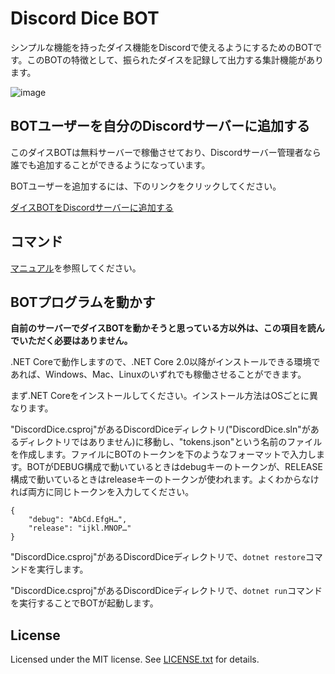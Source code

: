 # Discord Dice BOT
シンプルな機能を持ったダイス機能をDiscordで使えるようにするためのBOTです。このBOTの特徴として、振られたダイスを記録して出力する集計機能があります。

![image](https://github.com/rasis-aneki/Discord-Dice-Bot/blob/storage/images/roll+scan.gif)

## BOTユーザーを自分のDiscordサーバーに追加する
このダイスBOTは無料サーバーで稼働させており、Discordサーバー管理者なら誰でも追加することができるようになっています。

BOTユーザーを追加するには、下のリンクをクリックしてください。

[ダイスBOTをDiscordサーバーに追加する](https://discordapp.com/oauth2/authorize?&client_id=389035105227767817&scope=bot)

## コマンド
[マニュアル](https://github.com/rasis-aneki/Discord-Dice-Bot/blob/storage/manual.md)を参照してください。

## BOTプログラムを動かす
**自前のサーバーでダイスBOTを動かそうと思っている方以外は、この項目を読んでいただく必要はありません。**

.NET Coreで動作しますので、.NET Core 2.0以降がインストールできる環境であれば、Windows、Mac、Linuxのいずれでも稼働させることができます。

まず.NET Coreをインストールしてください。インストール方法はOSごとに異なります。

"DiscordDice.csproj"があるDiscordDiceディレクトリ("DiscordDice.sln"があるディレクトリではありません)に移動し、"tokens.json"という名前のファイルを作成します。ファイルにBOTのトークンを下のようなフォーマットで入力します。BOTがDEBUG構成で動いているときはdebugキーのトークンが、RELEASE構成で動いているときはreleaseキーのトークンが使われます。よくわからなければ両方に同じトークンを入力してください。

```
{
    "debug": "AbCd.EfgH…",
    "release": "ijkl.MNOP…"
}
```

"DiscordDice.csproj"があるDiscordDiceディレクトリで、`dotnet restore`コマンドを実行します。

"DiscordDice.csproj"があるDiscordDiceディレクトリで、`dotnet run`コマンドを実行することでBOTが起動します。


## License
Licensed under the MIT license. See [LICENSE.txt](LICENSE.txt) for details.

